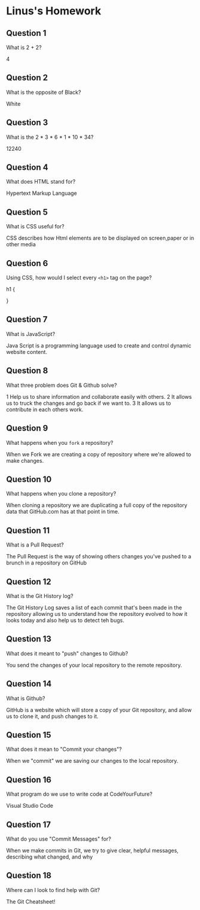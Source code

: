 # Linus's Homework

## Question 1

What is 2 + 2?

4

## Question 2

What is the opposite of Black?

White

## Question 3

What is the  2 * 3 * 6 * 1 * 10 * 34?

12240

## Question 4 

What does HTML stand for?

Hypertext Markup Language

## Question 5

What is CSS useful for?

CSS describes how Html elements are to be displayed on screen,paper or in other media

## Question 6

Using CSS, how would I select every `<h1>` tag on the page?

h1 {

 }


## Question 7

What is JavaScript?

Java Script is a programming language used to create and control dynamic website content.
## Question 8

What three problem does Git & Github solve?

  1 Help us to share information and collaborate easily with others.
  2 It allows us to truck the changes  and go back if we  want to.
  3 It allows us to contribute in each others work. 


## Question 9

What happens when you `fork` a repository?

 When we Fork we are creating a copy of repository  where we're allowed to make changes.

## Question 10 

What happens when you clone a repository?

When cloning a repository we are duplicating a full copy of the repository data that GitHub.com has at  that point in time. 

## Question 11

What is a Pull Request?

The Pull Request is the way of showing others changes you've pushed to a brunch in a repository on GitHub
## Question 12

What is the Git History log?

The Git History Log saves a list of each commit that's been made in the repository allowing us to understand how the repository evolved to how it looks today and also help us to detect teh bugs.

## Question 13

What does it meant to "push" changes to Github?

You send the changes of your local repository to the remote repository.

## Question 14

What is Github?

GitHub is a website which will store a copy of your Git repository, and allow us to clone it, and push changes to it.

## Question 15

What does it mean to "Commit your changes"?

When we "commit"  we are saving our changes to the local repository.

## Question 16

What program do we use to write code at CodeYourFuture?

Visual Studio Code

## Question 17

What do you use "Commit Messages" for?

When we make commits in Git, we try to give clear, helpful messages, describing what changed, and why

## Question 18

Where can I look to find help with Git?

The Git Cheatsheet!
